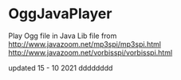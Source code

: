 OggJavaPlayer
=============

Play Ogg file in Java
Lib file from 
http://www.javazoom.net/mp3spi/mp3spi.html
http://www.javazoom.net/vorbisspi/vorbisspi.html
 
updated 15 - 10 2021 dddddddd